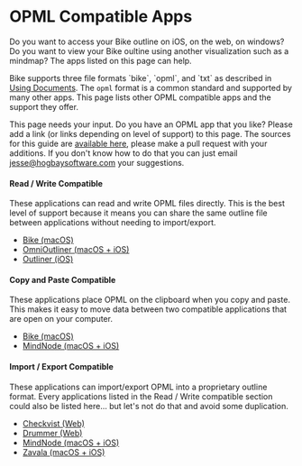 # OPML Compatible Apps

Do you want to access your Bike outline on iOS, on the web, on windows? Do you want to view your Bike oultine using another visualization such as a mindmap? The apps listed on this page can help.

Bike supports three file formats \`bike\`, \`opml\`, and \`txt\` as described in [Using Documents](using-bike/using-documents.md). The `opml` format is a common standard and supported by many other apps. This page lists other OPML compatible apps and the support they offer.

This page needs your input. Do you have an OPML app that you like? Please add a link (or links depending on level of support) to this page. The sources for this guide are [available here](https://github.com/jessegrosjean/BikeGuide), please make a pull request with your additions. If you don't know how to do that you can just email [jesse@hogbaysoftware.com](https://app.gitbook.com/u/547e71f6f4dc4e020053185d) your suggestions.

#### Read / Write Compatible

These applications can read and write OPML files directly. This is the best level of support because it means you can share the same outline file between applications without needing to import/export.

* [Bike (macOS)](https://www.hogbaysoftware.com/bike/)
* [OmniOutliner (macOS + iOS)](https://www.omnigroup.com/omnioutliner)
* [Outliner (iOS)](https://apps.apple.com/us/app/outliner/id284455726)

#### Copy and Paste Compatible

These applications place OPML on the clipboard when you copy and paste. This makes it easy to move data between two compatible applications that are open on your computer.

* [Bike (macOS)](https://www.hogbaysoftware.com/bike/)
* [MindNode (macOS + iOS)](https://www.mindnode.com)

#### Import / Export Compatible

These applications can import/export OPML into a proprietary outline format. Every applications listed in the Read / Write compatible section could also be listed here... but let's not do that and avoid some duplication.

* [Checkvist (Web)](https://checkvist.com)
* [Drummer (Web)](http://drummer.scripting.com)
* [MindNode (macOS + iOS)](https://www.mindnode.com)
* [Zavala (macOS + iOS)](https://zavala.vincode.io)

